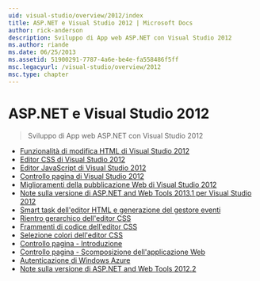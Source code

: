 ```yaml
---
uid: visual-studio/overview/2012/index
title: ASP.NET e Visual Studio 2012 | Microsoft Docs
author: rick-anderson
description: Sviluppo di App web ASP.NET con Visual Studio 2012
ms.author: riande
ms.date: 06/25/2013
ms.assetid: 51900291-7787-4a6e-be4e-fa558486f5ff
msc.legacyurl: /visual-studio/overview/2012
msc.type: chapter
---
```

<a name="aspnet-and-visual-studio-2012"></a>ASP.NET e Visual Studio 2012
====================
> Sviluppo di App web ASP.NET con Visual Studio 2012


- [Funzionalità di modifica HTML di Visual Studio 2012](visual-studio-2012-html-editing-features.md)
- [Editor CSS di Visual Studio 2012](visual-studio-2012-css-editor.md)
- [Editor JavaScript di Visual Studio 2012](visual-studio-2012-javascript-editor.md)
- [Controllo pagina di Visual Studio 2012](visual-studio-2012-page-inspector.md)
- [Miglioramenti della pubblicazione Web di Visual Studio 2012](visual-studio-2012-web-publishing-improvements.md)
- [Note sulla versione di ASP.NET and Web Tools 2013.1 per Visual Studio 2012](aspnet-and-web-tools-20131-for-visual-studio-2012.md)
- [Smart task dell'editor HTML e generazione del gestore eventi](visual-studio-vnext-videos-html-editor-smart-tasks-and-event-handler-generation.md)
- [Rientro gerarchico dell'editor CSS](visual-studio-vnext-videos-css-editor-hierarchical-indentation.md)
- [Frammenti di codice dell'editor CSS](visual-studio-vnext-videos-css-editor-snippets.md)
- [Selezione colori dell'editor CSS](visual-studio-vnext-videos-css-editor-color-picker.md)
- [Controllo pagina - Introduzione](visual-studio-vnext-videos-page-inspector-introduction.md)
- [Controllo pagina - Scomposizione dell'applicazione Web](visual-studio-vnext-videos-page-inspector-decomposing-your-web-application.md)
- [Autenticazione di Windows Azure](windows-azure-authentication.md)
- [Note sulla versione di ASP.NET and Web Tools 2012.2](aspnet-and-web-tools-20122-release-notes-rtw.md)
